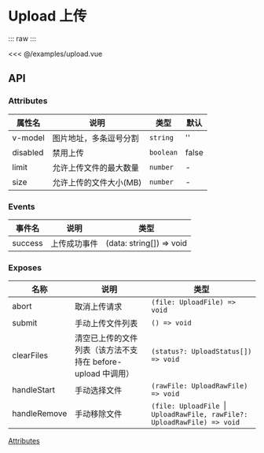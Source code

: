 # Upload 上传

<script setup>
import Upload from '@/examples/upload.vue'
</script>

::: raw
<Upload />
:::

<<< @/examples/upload.vue

## API

### Attributes

| 属性名 | 说明 | 类型 | 默认 |
| --- | --- | --- | --- |
| v-model | 图片地址，多条逗号分割 | `string` | '' |
| disabled | 禁用上传 | `boolean` | false |
| limit | 允许上传文件的最大数量 | `number` | - |
| size | 允许上传的文件大小(MB) | `number` | - |

### Events

| 事件名 | 说明 | 类型 |
| --- | --- | --- |
| success | 上传成功事件 | (data: string[]) => void |

### Exposes
| 名称 | 说明 | 类型 |
| --- | --- | --- |
| abort | 取消上传请求 | `(file: UploadFile) => void` |
| submit | 手动上传文件列表 | `() => void` |
| clearFiles | 清空已上传的文件列表（该方法不支持在 before-upload 中调用） | `(status?: UploadStatus[]) => void` |
| handleStart | 手动选择文件 | `(rawFile: UploadRawFile) => void` |
| handleRemove | 手动移除文件 | `(file: UploadFile `&#124;` UploadRawFile, rawFile?: UploadRawFile) => void` |

[Attributes](https://element-plus.org/zh-CN/component/upload.html#%E5%B1%9E%E6%80%A7)
